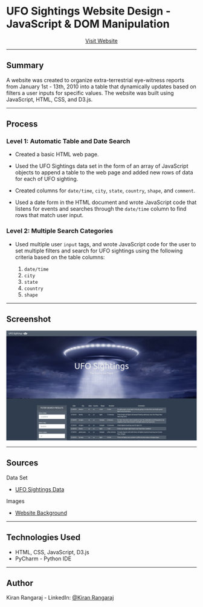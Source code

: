 # UFO Sightings Website Design - JavaScript & DOM Manipulation

<p align="center">
  <a href="https://kiranrangaraj.github.io/javascript-challenge/">Visit Website</a>
</p>
   
---

## Summary ##

A website was created to organize extra-terrestrial eye-witness reports from January 1st - 13th, 2010 into a table that dynamically updates based on filters a user inputs for specific values. The website was built using JavaScript, HTML, CSS, and D3.js. 

---

## Process ##

### Level 1: Automatic Table and Date Search

* Created a basic HTML web page.

* Used the UFO Sightings data set in the form of an array of JavaScript objects to append a table to the web page and added new rows of data for each of UFO sighting.

* Created columns for `date/time`, `city`, `state`, `country`, `shape`, and `comment`.

* Used a date form in the HTML document and wrote JavaScript code that listens for events and searches through the `date/time` column to find rows that match user input.

### Level 2: Multiple Search Categories

* Used multiple user `input` tags, and wrote JavaScript code for the user to set multiple filters and search for UFO sightings using the following criteria based on the table columns:

  1. `date/time`
  2. `city`
  3. `state`
  4. `country`
  5. `shape`

---

## Screenshot ##

<p align="center">
  <img src="static/images/WebsiteScreenShot.png" width="800">
</p>

---

## Sources ##
Data Set
* [UFO Sightings Data](https://github.com/kiranrangaraj/javascript-challenge/blob/master/static/js/data.js)

Images
* [Website Background](https://media2.s-nbcnews.com/j/newscms/2018_01/2280531/180103-ufo-illustration-mn-1015_0758c11fb1637ed3431613cef06cd246.fit-760w.jpg)

---

## Technologies Used ##
* HTML, CSS, JavaScript, D3.js
* PyCharm - Python IDE

---

## Author ##
Kiran Rangaraj - LinkedIn: [@Kiran Rangaraj](https://www.linkedin.com/in/kiranrangaraj/)
